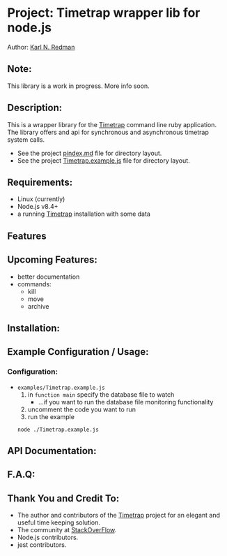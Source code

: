 # Project: Timetrap wrapper lib for node.js

Author: [Karl N. Redman](https://karlredman.github.io/)

## Note:

This library is a work in progress. More info soon.

## Description:

This is a wrapper library for the [Timetrap](https://github.com/samg/timetrap) command line ruby application. The library offers and api for synchronous and asynchronous timetrap system calls.

* See the project [pindex.md](https://github.com/karlredman/node-timetrap_wraplib/blob/master/pindex.md) file for directory layout.
* See the project [Timetrap.example.js](https://github.com/karlredman/node-timetrap_wraplib/blob/master/examples/Timetrap.example.js) file for directory layout.

## Requirements:
* Linux (currently)
* Node.js v8.4+
* a running [Timetrap](https://github.com/samg/timetrap) installation with some data

## Features

## Upcoming Features:
* better documentation
* commands:
	* kill
	* move
	* archive

## Installation:

## Example Configuration / Usage:
### Configuration:
* `examples/Timetrap.example.js`
	1. in `function main` specify the database file to watch
		* ...if you want to run the database file monitoring functionality
	2. uncomment the code you want to run
	3. run the example
	```
	node ./Timetrap.example.js
	```

## API Documentation:

## F.A.Q:

## Thank You and Credit To:
* The author and contributors of the [Timetrap](https://github.com/samg/timetrap) project for an elegant and useful time keeping solution.
* The community at [StackOverFlow](https://stackoverflow.com).
* Node.js contributors.
* jest contributors.

